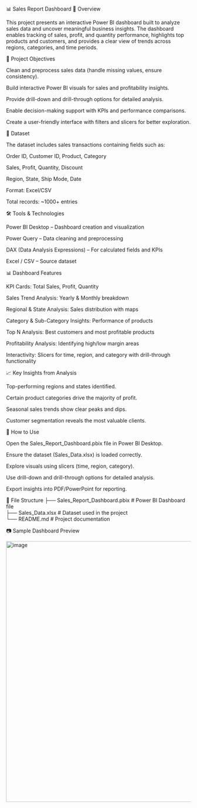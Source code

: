 📊 Sales Report Dashboard
📌 Overview

This project presents an interactive Power BI dashboard built to analyze sales data and uncover meaningful business insights. The dashboard enables tracking of sales, profit, and quantity performance, highlights top products and customers, and provides a clear view of trends across regions, categories, and time periods.

🎯 Project Objectives

Clean and preprocess sales data (handle missing values, ensure consistency).

Build interactive Power BI visuals for sales and profitability insights.

Provide drill-down and drill-through options for detailed analysis.

Enable decision-making support with KPIs and performance comparisons.

Create a user-friendly interface with filters and slicers for better exploration.

📂 Dataset

The dataset includes sales transactions containing fields such as:

Order ID, Customer ID, Product, Category

Sales, Profit, Quantity, Discount

Region, State, Ship Mode, Date

Format: Excel/CSV

Total records: ~1000+ entries

🛠 Tools & Technologies

Power BI Desktop – Dashboard creation and visualization

Power Query – Data cleaning and preprocessing

DAX (Data Analysis Expressions) – For calculated fields and KPIs

Excel / CSV – Source dataset

📊 Dashboard Features

KPI Cards: Total Sales, Profit, Quantity

Sales Trend Analysis: Yearly & Monthly breakdown

Regional & State Analysis: Sales distribution with maps

Category & Sub-Category Insights: Performance of products

Top N Analysis: Best customers and most profitable products

Profitability Analysis: Identifying high/low margin areas

Interactivity: Slicers for time, region, and category with drill-through functionality

📈 Key Insights from Analysis

Top-performing regions and states identified.

Certain product categories drive the majority of profit.

Seasonal sales trends show clear peaks and dips.

Customer segmentation reveals the most valuable clients.

🚀 How to Use

Open the Sales_Report_Dashboard.pbix file in Power BI Desktop.

Ensure the dataset (Sales_Data.xlsx) is loaded correctly.

Explore visuals using slicers (time, region, category).

Use drill-down and drill-through options for detailed analysis.

Export insights into PDF/PowerPoint for reporting.

📌 File Structure
├── Sales_Report_Dashboard.pbix     # Power BI Dashboard file  
├── Sales_Data.xlsx                 # Dataset used in the project  
└── README.md                       # Project documentation  

📷 Sample Dashboard Preview

<img width="1264" height="710" alt="image" src="https://github.com/user-attachments/assets/f3799feb-4bcf-40a0-ac46-01636cfca2e8" />
